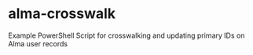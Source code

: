 # alma-crosswalk
Example PowerShell Script for  crosswalking and updating primary IDs on Alma user records

